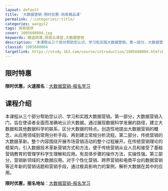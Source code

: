 ```yaml
---
layout: default
title: '大数据营销-限时优惠-网易精品课'
permalink: /:categories/:title/
categories: wangyi2
tags: 网易提供
cover: 1005608004.jpg
keywords: 精选网课,网易云课堂,大数据营销
description: '本课程从三个部分帮助您认识、学习和实践大数据营销。第一部分，大数据营销入门，旨在使读者全面而准确地认识大数据。通过展现数'
classid: 1005608004
targetlink: https://study.163.com/course/introduction/1005608004.htm?share=1&shareId=1025206652&utm_campaign=share&utm_medium=iphoneShare&utm_source=&utm_u=1025206652
---
```


## 限时特惠

**限时优惠，火速报名**：[大数据营销-报名学习](https://study.163.com/course/introduction/1005608004.htm?share=1&shareId=1025206652&utm_campaign=share&utm_medium=iphoneShare&utm_source=&utm_u=1025206652)

## 课程介绍

本课程从三个部分帮助您认识、学习和实践大数据营销。第一部分，大数据营销入门，旨在使读者全面而准确地认识大数据。通过展现数据科学发展的路径，建立大数据和其他数据科学的联系，区分大数据的特点。创造性地提出大数据营销的概念，从应用领域到常用分析手段、再到建立常规分析流程。第二部分，传统营销的大数据革新。整个内容围绕开展市场营销活动的整个过程展开。在传统营销理论的框架内，引入数据技术革新营销方式和方法，便于传统营销从业人员和接受了基础营销教育的管理学科学生理解和应用。有具体步骤的操作方法，实操性强。第三部分，营销新领域的大数据应用。对于个性化营销、跨界营销和电商平台的数据营销等近年新的营销话题和营销手段，通过极具影响力的案例，解析大数据在其中的应用。

**限时优惠，报名地址**：[大数据营销-报名学习](https://study.163.com/course/introduction/1005608004.htm?share=1&shareId=1025206652&utm_campaign=share&utm_medium=iphoneShare&utm_source=&utm_u=1025206652)

